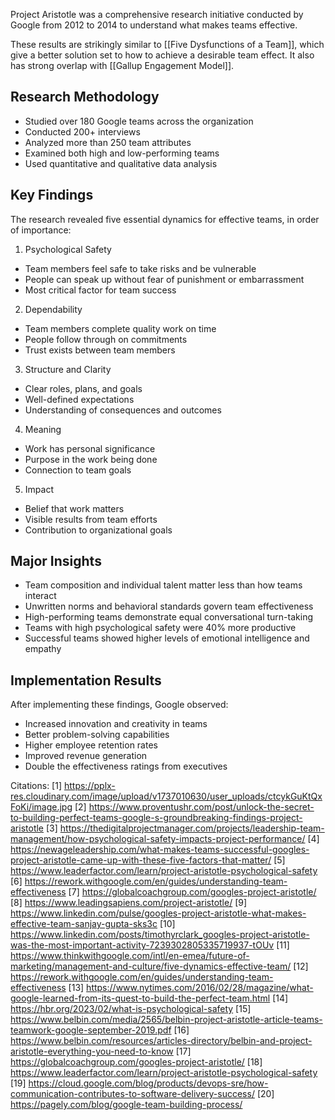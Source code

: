 Project Aristotle was a comprehensive research initiative conducted by Google from 2012 to 2014 to understand what makes teams effective. 

These results are strikingly similar to [[Five Dysfunctions of a Team]], which give a better solution set to how to achieve a desirable team effect.  It also has strong overlap with [[Gallup Engagement Model]].

## Research Methodology
- Studied over 180 Google teams across the organization
- Conducted 200+ interviews
- Analyzed more than 250 team attributes
- Examined both high and low-performing teams
- Used quantitative and qualitative data analysis

## Key Findings
The research revealed five essential dynamics for effective teams, in order of importance:

1. Psychological Safety
- Team members feel safe to take risks and be vulnerable
- People can speak up without fear of punishment or embarrassment
- Most critical factor for team success

2. Dependability
- Team members complete quality work on time
- People follow through on commitments
- Trust exists between team members

3. Structure and Clarity
- Clear roles, plans, and goals
- Well-defined expectations
- Understanding of consequences and outcomes

4. Meaning
- Work has personal significance
- Purpose in the work being done
- Connection to team goals

5. Impact
- Belief that work matters
- Visible results from team efforts
- Contribution to organizational goals

## Major Insights
- Team composition and individual talent matter less than how teams interact
- Unwritten norms and behavioral standards govern team effectiveness
- High-performing teams demonstrate equal conversational turn-taking
- Teams with high psychological safety were 40% more productive
- Successful teams showed higher levels of emotional intelligence and empathy

## Implementation Results
After implementing these findings, Google observed:
- Increased innovation and creativity in teams
- Better problem-solving capabilities
- Higher employee retention rates
- Improved revenue generation
- Double the effectiveness ratings from executives

Citations:
[1] https://pplx-res.cloudinary.com/image/upload/v1737010630/user_uploads/ctcykGuKtQxFoKi/image.jpg
[2] https://www.proventushr.com/post/unlock-the-secret-to-building-perfect-teams-google-s-groundbreaking-findings-project-aristotle
[3] https://thedigitalprojectmanager.com/projects/leadership-team-management/how-psychological-safety-impacts-project-performance/
[4] https://newageleadership.com/what-makes-teams-successful-googles-project-aristotle-came-up-with-these-five-factors-that-matter/
[5] https://www.leaderfactor.com/learn/project-aristotle-psychological-safety
[6] https://rework.withgoogle.com/en/guides/understanding-team-effectiveness
[7] https://globalcoachgroup.com/googles-project-aristotle/
[8] https://www.leadingsapiens.com/project-aristotle/
[9] https://www.linkedin.com/pulse/googles-project-aristotle-what-makes-effective-team-sanjay-gupta-sks3c
[10] https://www.linkedin.com/posts/timothyrclark_googles-project-aristotle-was-the-most-important-activity-7239302805335719937-tOUv
[11] https://www.thinkwithgoogle.com/intl/en-emea/future-of-marketing/management-and-culture/five-dynamics-effective-team/
[12] https://rework.withgoogle.com/en/guides/understanding-team-effectiveness
[13] https://www.nytimes.com/2016/02/28/magazine/what-google-learned-from-its-quest-to-build-the-perfect-team.html
[14] https://hbr.org/2023/02/what-is-psychological-safety
[15] https://www.belbin.com/media/2565/belbin-project-aristotle-article-teams-teamwork-google-september-2019.pdf
[16] https://www.belbin.com/resources/articles-directory/belbin-and-project-aristotle-everything-you-need-to-know
[17] https://globalcoachgroup.com/googles-project-aristotle/
[18] https://www.leaderfactor.com/learn/project-aristotle-psychological-safety
[19] https://cloud.google.com/blog/products/devops-sre/how-communication-contributes-to-software-delivery-success/
[20] https://pagely.com/blog/google-team-building-process/